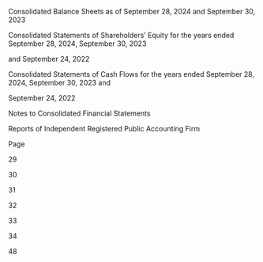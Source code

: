 Consolidated Balance Sheets as of September 28, 2024 and September 30, 2023

Consolidated Statements of Shareholders’ Equity for the years ended September 28, 2024, September 30, 2023

and September 24, 2022

Consolidated Statements of Cash Flows for the years ended September 28, 2024, September 30, 2023 and

September 24, 2022

Notes to Consolidated Financial Statements

Reports of Independent Registered Public Accounting Firm

Page

29

30

31

32

33

34

48